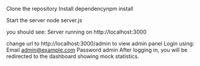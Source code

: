 Clone the repository
Install dependencynpm install

Start the server node server.js

you should see:
Server running on http://localhost:3000

change url to http://localhost:3000/admin to view admin panel 
Login using:
Email	admin@example.com
Password	admin
After logging in, you will be redirected to the dashboard showing mock statistics.
